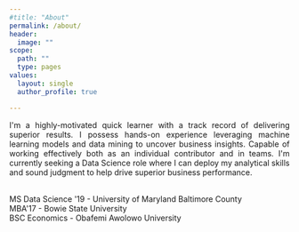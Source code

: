 ```yaml
---
#title: "About"
permalink: /about/
header:
  image: ""
scope:
  path: ""
  type: pages
values:
  layout: single
  author_profile: true

---
```

 <div align = "justify"> I'm a highly-motivated quick learner with a track record of delivering superior results. I possess hands-on experience leveraging machine learning models and data mining to uncover business insights. Capable of working effectively both as an individual contributor and in teams. I'm currently seeking a Data Science role where I can deploy my analytical skills and sound judgment to help drive superior business performance.</div>
<br>

 MS Data Science '19 - University of Maryland Baltimore County <br>
 MBA'17 - Bowie State University <br>
 BSC Economics - Obafemi Awolowo University
